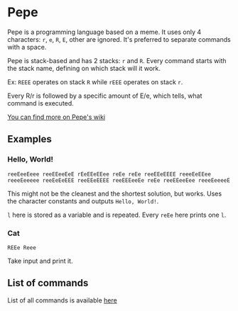 # Pepe

Pepe is a programming language based on a meme. It uses only 4 characters: `r`, `e`, `R`, `E`, other are ignored. It's preferred to separate commands with a space.

Pepe is stack-based and has 2 stacks: `r` and `R`. Every command starts with the stack name, defining on which stack will it work.

Ex: `REEE` operates on stack `R` while `rEEE` operates on stack `r`.

Every R/r is followed by a specific amount of E/e, which tells, what command is executed.

[You can find more on Pepe's wiki](https://github.com/Soaku/Pepe/wiki/Tutorial)

## Examples

### Hello, World!

```
reeEeeEeee reeEEeeEeE rEeEEeEEee reEe reEe reeEEeEEEE reeeEeEEee reeeEeeeee reeEeEeEEE reeEEeEEEE reeEEEeeEe reEe reeEEeeEee reeeEeeeeE
```

This might not be the cleanest and the shortest solution, but works. Uses the character constants and outputs `Hello, World!`.

`l` here is stored as a variable and is repeated. Every `reEe` here prints one `l`.

### Cat

```
REEe Reee 
```

Take input and print it.

## List of commands

List of all commands is available [here](commands.md)
